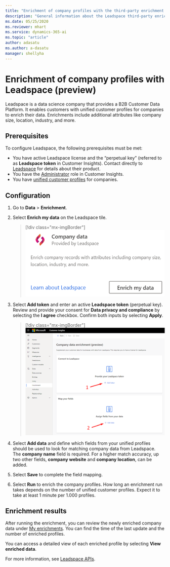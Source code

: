 ```yaml
---
title: "Enrichment of company profiles with the third-party enrichment Leadspace in Dynamics 365 Customer Insights | Microsoft Docs"
description: "General information about the Leadspace third-party enrichment in Customer Insights."
ms.date: 05/25/2020
ms.reviewer: mhart
ms.service: dynamics-365-ai
ms.topic: "article"
author: adasatu
ms.author: a-dasatu
manager: shellyha
---
```


# Enrichment of company profiles with Leadspace (preview)

Leadspace is a data science company that provides a B2B Customer Data Platform. It enables customers with unified customer profiles for companies to enrich their data. Enrichments include additional attributes like company size, location, industry, and more.

## Prerequisites

To configure Leadspace, the following prerequisites must be met:

- You have active Leadspace license and the “perpetual key” (referred to as **Leadspace token** in Customer Insights). Contact directly to [Leadspace](https://www.leadspace.com/products/leadspace-on-demand/) for details about their product.
- You have the [Administrator](permissions.md#administrator) role in Customer Insights.
- You have [unified customer profiles](customer-profiles.md) for companies.

## Configuration

1. Go to **Data** > **Enrichment**.

1. Select **Enrich my data** on the Leadspace tile.

   > [!div class="mx-imgBorder"]
   > ![Leadspace tile](media/Leadspace-tile-Hub.png "Leadspace tile")

1. Select **Add token** and enter an active **Leadspace token** (perpetual key). Review and provide your consent for **Data privacy and compliance** by selecting the **I agree** checkbox. Confirm both inputs by selecting **Apply**.

   > [!div class="mx-imgBorder"]
   > ![Leadspace configuration page](media/enrichment-leadspace-configuration.png "Leadspace configuration page")

1. Select **Add data** and define which fields from your unified profiles should be used to look for matching company data from Leadspace. The **company name** field is required. For a higher match accuracy, up two other fields, **company website** and **company location**, can be added.

1. Select **Save** to complete the field mapping.

1. Select **Run** to enrich the company profiles. How long an enrichment run takes depends on the number of unified customer profiles. Expect it to take at least 1 minute per 1.000 profiles.

## Enrichment results

After running the enrichment, you can review the newly enriched company data under [My enrichments](customer-profiles.md). You can find the time of the last update and the number of enriched profiles.

You can access a detailed view of each enriched profile by selecting **View enriched data**.

For more information, see [Leadspace APIs](https://support.leadspace.com/hc/en-us/sections/201997649-API).
